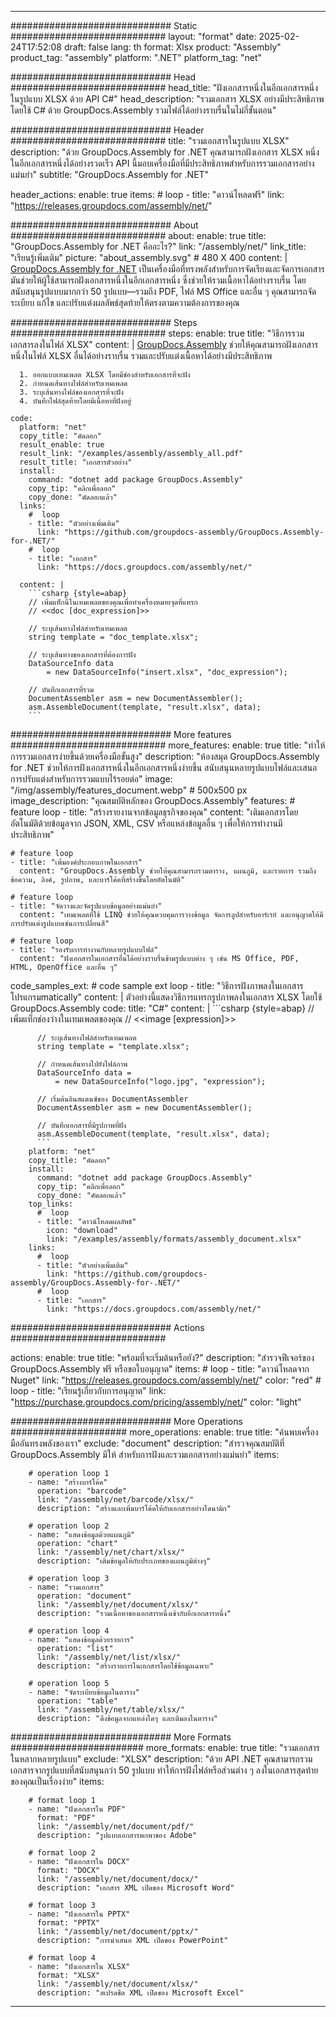 



---
############################# Static ############################
layout: "format"
date:  2025-02-24T17:52:08
draft: false
lang: th
format: Xlsx
product: "Assembly"
product_tag: "assembly"
platform: ".NET"
platform_tag: "net"

############################# Head ############################
head_title: "ฝังเอกสารหนึ่งในอีกเอกสารหนึ่งในรูปแบบ XLSX ด้วย API C#"
head_description: "รวมเอกสาร XLSX อย่างมีประสิทธิภาพโดยใช้ C# ด้วย GroupDocs.Assembly รวมไฟล์ได้อย่างราบรื่นในไม่กี่ขั้นตอน"

############################# Header ############################
title: "รวมเอกสารในรูปแบบ XLSX" 
description: "ด้วย GroupDocs.Assembly for .NET คุณสามารถฝังเอกสาร XLSX หนึ่งในอีกเอกสารหนึ่งได้อย่างรวดเร็ว API นี้มอบเครื่องมือที่มีประสิทธิภาพสำหรับการรวมเอกสารอย่างแม่นยำ"
subtitle: "GroupDocs.Assembly for .NET" 

header_actions:
  enable: true
  items:
    #  loop
    - title: "ดาวน์โหลดฟรี"
      link: "https://releases.groupdocs.com/assembly/net/"
      
############################# About ############################
about:
    enable: true
    title: "GroupDocs.Assembly for .NET คืออะไร?"
    link: "/assembly/net/"
    link_title: "เรียนรู้เพิ่มเติม"
    picture: "about_assembly.svg" # 480 X 400
    content: |
       [GroupDocs.Assembly for .NET](/assembly/net/) เป็นเครื่องมือที่ทรงพลังสำหรับการจัดเรียงและจัดการเอกสาร มันช่วยให้ผู้ใช้สามารถฝังเอกสารหนึ่งในอีกเอกสารหนึ่ง ซึ่งช่วยให้รวมเนื้อหาได้อย่างราบรื่น โดยสนับสนุนรูปแบบมากกว่า 50 รูปแบบ—รวมถึง PDF, ไฟล์ MS Office และอื่น ๆ คุณสามารถจัดระเบียบ แก้ไข และปรับแต่งผลลัพธ์สุดท้ายให้ตรงตามความต้องการของคุณ

############################# Steps ############################
steps:
    enable: true
    title: "วิธีการรวมเอกสารลงในไฟล์ XLSX"
    content: |
      [GroupDocs.Assembly](/assembly/net/) ช่วยให้คุณสามารถฝังเอกสารหนึ่งในไฟล์ XLSX อื่นได้อย่างราบรื่น รวมและปรับแต่งเนื้อหาได้อย่างมีประสิทธิภาพ
      
      1. ออกแบบเทมเพลต XLSX โดยมีช่องสำหรับเอกสารที่จะฝัง
      2. กำหนดเส้นทางไฟล์สำหรับเทมเพลต
      3. ระบุเส้นทางไฟล์ของเอกสารที่จะฝัง
      4. บันทึกไฟล์สุดท้ายโดยมีเนื้อหาที่ฝังอยู่
   
    code:
      platform: "net"
      copy_title: "คัดลอก"
      result_enable: true
      result_link: "/examples/assembly/assembly_all.pdf"
      result_title: "เอกสารตัวอย่าง"
      install:
        command: "dotnet add package GroupDocs.Assembly"
        copy_tip: "คลิกเพื่อลอก"
        copy_done: "คัดลอกแล้ว"
      links:
        #  loop
        - title: "ตัวอย่างเพิ่มเติม"
          link: "https://github.com/groupdocs-assembly/GroupDocs.Assembly-for-.NET/"
        #  loop
        - title: "เอกสาร"
          link: "https://docs.groupdocs.com/assembly/net/"
          
      content: |
        ```csharp {style=abap}
        // เพิ่มแท็กนี้ในเทมเพลตของคุณเพื่อทำเครื่องหมายจุดที่แทรก
        // <<doc [doc_expression]>>

        // ระบุเส้นทางไฟล์สำหรับเทมเพลต
        string template = "doc_template.xlsx";

        // ระบุเส้นทางของเอกสารที่ต้องการฝัง
        DataSourceInfo data 
            = new DataSourceInfo("insert.xlsx", "doc_expression");

        // บันทึกเอกสารที่รวม
        DocumentAssembler asm = new DocumentAssembler();
        asm.AssembleDocument(template, "result.xlsx", data);
        ```            

############################# More features ############################
more_features:
  enable: true
  title: "ทำให้การรวมเอกสารง่ายขึ้นด้วยเครื่องมือขั้นสูง"
  description: "ห้องสมุด GroupDocs.Assembly for .NET ช่วยให้การฝังเอกสารหนึ่งในอีกเอกสารหนึ่งง่ายขึ้น สนับสนุนหลายรูปแบบไฟล์และเสนอการปรับแต่งสำหรับการรวมแบบไร้รอยต่อ"
  image: "/img/assembly/features_document.webp" # 500x500 px
  image_description: "คุณสมบัติหลักของ GroupDocs.Assembly"
  features:
    # feature loop
    - title: "สร้างรายงานจากข้อมูลธุรกิจของคุณ"
      content: "เติมเอกสารโดยอัตโนมัติด้วยข้อมูลจาก JSON, XML, CSV หรือแหล่งข้อมูลอื่น ๆ เพื่อให้การทำงานมีประสิทธิภาพ"

    # feature loop
    - title: "เพิ่มองค์ประกอบภาพในเอกสาร"
      content: "GroupDocs.Assembly ช่วยให้คุณสามารถรวมตาราง, แผนภูมิ, และรายการ รวมถึงข้อความ, ลิงค์, รูปภาพ, และบาร์โค้ดที่สร้างขึ้นโดยอัตโนมัติ"

    # feature loop
    - title: "จัดวางและจัดรูปแบบข้อมูลอย่างแม่นยำ"
      content: "เทมเพลตที่ใช้ LINQ ช่วยให้คุณควบคุมการวางข้อมูล จัดการลูปสำหรับอาร์เรย์ และอนุญาตให้มีการปรับแต่งรูปแบบเช่นการเปลี่ยนสี"

    # feature loop
    - title: "รองรับการทำงานกับหลายรูปแบบไฟล์"
      content: "ฝังเอกสารในเอกสารอื่นได้อย่างราบรื่นข้ามรูปแบบต่าง ๆ เช่น MS Office, PDF, HTML, OpenOffice และอื่น ๆ"
      
  code_samples_ext:
    # code sample ext loop
    - title: "วิธีการฝังภาพลงในเอกสารโปรแกรมmatically"
      content: |
        ตัวอย่างนี้แสดงวิธีการแทรกรูปภาพลงในเอกสาร XLSX โดยใช้ GroupDocs.Assembly
      code:
        title: "C#"
        content: |
          ```csharp {style=abap}
          // เพิ่มแท็กช่องว่างในเทมเพลตของคุณ
          // <<image [expression]>>

          // ระบุเส้นทางไฟล์สำหรับเทมเพลต
          string template = "template.xlsx";

          // กำหนดเส้นทางไปยังไฟล์ภาพ
          DataSourceInfo data =
              = new DataSourceInfo("logo.jpg", "expression");

          // เริ่มต้นอินสแตนซ์ของ DocumentAssembler
          DocumentAssembler asm = new DocumentAssembler();

          // บันทึกเอกสารที่มีรูปภาพที่ฝัง
          asm.AssembleDocument(template, "result.xlsx", data);
          ```
        platform: "net"
        copy_title: "คัดลอก"
        install:
          command: "dotnet add package GroupDocs.Assembly"
          copy_tip: "คลิกเพื่อลอก"
          copy_done: "คัดลอกแล้ว"
        top_links:
          #  loop
          - title: "ดาวน์โหลดผลลัพธ์"
            icon: "download"
            link: "/examples/assembly/formats/assembly_document.xlsx"
        links:
          #  loop
          - title: "ตัวอย่างเพิ่มเติม"
            link: "https://github.com/groupdocs-assembly/GroupDocs.Assembly-for-.NET/"
          #  loop
          - title: "เอกสาร"
            link: "https://docs.groupdocs.com/assembly/net/"
            

            


############################# Actions ############################

actions:
  enable: true
  title: "พร้อมที่จะเริ่มต้นหรือยัง?"
  description: "สำรวจฟีเจอร์ของ GroupDocs.Assembly ฟรี หรือขอใบอนุญาต"
  items:
    #  loop
    - title: "ดาวน์โหลดจาก Nuget"
      link: "https://releases.groupdocs.com/assembly/net/"
      color: "red"
        #  loop
    - title: "เรียนรู้เกี่ยวกับการอนุญาต"
      link: "https://purchase.groupdocs.com/pricing/assembly/net/"
      color: "light"


############################# More Operations #####################
more_operations:
    enable: true
    title: "ค้นพบเครื่องมืออันทรงพลังของเรา"
    exclude: "document"
    description: "สำรวจคุณสมบัติที่ GroupDocs.Assembly มีให้ สำหรับการฝังและรวมเอกสารอย่างแม่นยำ"
    items: 
          
        # operation loop 1
        - name: "สร้างบาร์โค้ด"
          operation: "barcode"
          link: "/assembly/net/barcode/xlsx/"
          description: "สร้างและเพิ่มบาร์โค้ดให้กับเอกสารอย่างไดนามิก"

        # operation loop 2
        - name: "แสดงข้อมูลด้วยแผนภูมิ"
          operation: "chart"
          link: "/assembly/net/chart/xlsx/"
          description: "เติมข้อมูลให้กับประเภทของแผนภูมิต่างๆ"

        # operation loop 3
        - name: "รวมเอกสาร"
          operation: "document"
          link: "/assembly/net/document/xlsx/"
          description: "รวมเนื้อหาของเอกสารหนึ่งเข้ากับอีกเอกสารหนึ่ง"

        # operation loop 4
        - name: "แสดงข้อมูลด้วยรายการ"
          operation: "list"
          link: "/assembly/net/list/xlsx/"
          description: "สร้างรายการในเอกสารโดยใช้ข้อมูลเฉพาะ"

        # operation loop 5
        - name: "จัดระเบียบข้อมูลในตาราง"
          operation: "table"
          link: "/assembly/net/table/xlsx/"
          description: "ดึงข้อมูลจากแหล่งใดๆ และเติมลงในตาราง"
         
          
############################# More Formats ########################
more_formats:
    enable: true
    title: "รวมเอกสารในหลากหลายรูปแบบ"
    exclude: "XLSX"
    description: "ด้วย API .NET คุณสามารถรวมเอกสารจากรูปแบบที่สนับสนุนกว่า 50 รูปแบบ ทำให้การฝังไฟล์หรือส่วนต่าง ๆ ลงในเอกสารสุดท้ายของคุณเป็นเรื่องง่าย"
    items: 
          
        # format loop 1
        - name: "ฝังเอกสารใน PDF"
          format: "PDF"
          link: "/assembly/net/document/pdf/"
          description: "รูปแบบเอกสารพกพาของ Adobe"
          
        # format loop 2
        - name: "ฝังเอกสารใน DOCX"
          format: "DOCX"
          link: "/assembly/net/document/docx/"
          description: "เอกสาร XML เปิดของ Microsoft Word"
          
        # format loop 3
        - name: "ฝังเอกสารใน PPTX"
          format: "PPTX"
          link: "/assembly/net/document/pptx/"
          description: "การนำเสนอ XML เปิดของ PowerPoint"
          
        # format loop 4
        - name: "ฝังเอกสารใน XLSX"
          format: "XLSX"
          link: "/assembly/net/document/xlsx/"
          description: "สเปรดชีต XML เปิดของ Microsoft Excel"


          

---